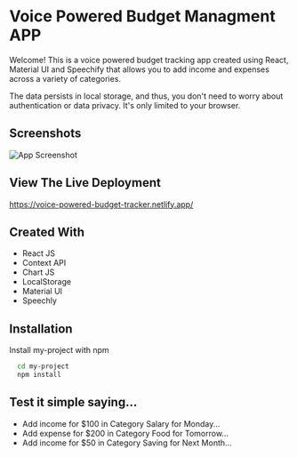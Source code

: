 
# Voice Powered Budget Managment APP

Welcome! This is a voice powered budget tracking app created using React, Material UI and Speechify that allows you to add income and expenses across a variety of categories.

The data persists in local storage, and thus, you don't need to worry about authentication or data privacy. It's only limited to your browser.
## Screenshots

![App Screenshot](https://i.imgur.com/l6iHgFF.png)




## View The Live Deployment

https://voice-powered-budget-tracker.netlify.app/

## Created With

 - React JS
 - Context API
 - Chart JS
 - LocalStorage
 - Material UI
 - Speechly

## Installation

Install my-project with npm

```bash
  cd my-project
  npm install 
```
    
## Test it simple saying...

- Add income for $100 in Category Salary for Monday...
- Add expense for $200 in Category Food for Tomorrow...
- Add income for $50 in Category Saving for Next Month...

